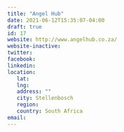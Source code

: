 ```yaml
---
title: "Angel Hub"
date: 2021-06-12T15:35:07-04:00
draft: true
id: 17
website: http://www.angelhub.co.za/
website-inactive: 
twitter: 
facebook: 
linkedin: 
location: 
   lat: 
   lng: 
   address: ""
   city: Stellenbosch 
   region: 
   country: South Africa 
email: 
---
```


